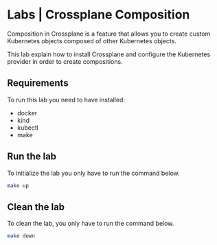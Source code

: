 # Labs | Crossplane Composition

Composition in Crossplane is a feature that allows you to create custom Kubernetes objects composed of other Kubernetes 
objects.

This lab explain how to install Crossplane and configure the Kubernetes provider in order to create compositions.

## Requirements

To run this lab you need to have installed:

- docker
- kind
- kubectl
- make

## Run the lab

To initialize the lab you only have to run the command below.

```bash
make up
```

## Clean the lab

To clean the lab, you only have to run the command below.

```bash
make down
```
